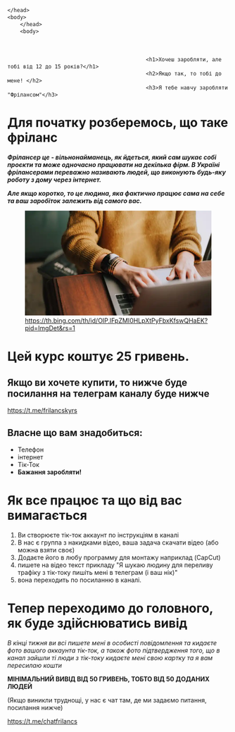 <!Doctype html>
<html>
    <head>
        <meta charset="utf-8">
        
    </head>
    <body>
        </head>
        <body>
            
    
        
                                                <h1>Хочеш заробляти, але тобі від 12 до 15 років?</h1>
                                                <h2>Якщо так, то тобі до мене! </h2>
                                                <h3>Я тебе навчу заробляти "Фрілансом"</h3>
<h1>Для початку розберемось, що таке фріланс</h1>
<p>
<strong><em> Фрілансер це - вільнонайманець, як йдеться, який сам шукає собі проєкти та може одночасно працювати на декілька фірм. В Україні фрілансерами переважно називають людей, що виконують будь-яку роботу з дому через інтернет.</em></strong>
    <p>
<em><strong>Але якщо коротко, то це людина, яка фактично працює сама на себе та ваш заробіток залежить від самого вас.</em></strong>
</p>
<figure>
<img src="image.webp">
<figcaption>
<a href="https://th.bing.com/th/id/OIP.lFpZMI0HLpXtPyFbxKfswQHaEK?pid=ImgDet&rs=1">https://th.bing.com/th/id/OIP.lFpZMI0HLpXtPyFbxKfswQHaEK?pid=ImgDet&rs=1</a>
</figcaption>
</figure>
<p>
<h1>Цей курс коштує 25 гривень. </h1>
<h2>Якщо ви хочете купити, то нижче буде посилання на телеграм каналу буде нижче</h2>
<a href="https://t.me/frilancskyrs">https://t.me/frilancskyrs</a>
</p>
<h2>Власне що вам знадобиться:</h2>
<p>
<ul>
<li>Телефон</li>
<li>інтернет</li>
<li>Тік-Ток</li>
<li><strong>Бажання заробляти!</strong></li>
</ul>
</p>
<h1>Як все працює та що від вас вимагається</h1>
<p>
<ol>
<li>Ви створюєте тік-ток аккаунт по інструкціям в каналі</li>
<li>В нас є группа з накидками відео, ваша задача скачати відео (або можна взяти своє)</li>
<li>Додаєте його в любу программу для монтажу наприклад (CapCut)</li>
<li>пишете на відео текст прикладу "Я шукаю людину для переливу трафіку з тік-току пишіть мені в телеграм (і ваш нік)"</li>
<li>вона переходить по посиланню в каналі.</li>
</ol>
</p>
<h1>Тепер переходимо до головного, як буде здійснюватись вивід</h1>
<p>
<em>В кінці тижня ви всі пишете мені в особисті повідомлення 
та кидаєте фото вашого аккаунта тік-ток, а також фото підтвердження того, що в канал зайшли ті люди з тік-току
кидаєте мені свою картку та я вам пересилаю кошти</em>
</p>
<p>
<strong>МІНІМАЛЬНИЙ ВИВІД ВІД 50 ГРИВЕНЬ, ТОБТО ВІД 50 ДОДАНИХ ЛЮДЕЙ</strong>
</p>
<p>
(Якщо виникли труднощі, у нас є чат там, де ми задаємо питання, посилання нижче)
</p>
<p>
<a href="https://t.me/chatfrilancs">https://t.me/chatfrilancs</a>
</p>
